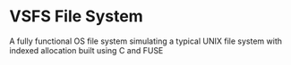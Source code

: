 # VSFS File System

A fully functional OS file system simulating a typical UNIX file system with indexed allocation built using C and FUSE
